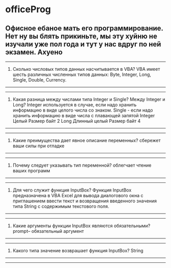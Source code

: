 # officeProg
Офисное ебаное мать его программирование. Нет ну вы блять прикиньте, мы эту хуйню не изучали уже пол года и тут у нас вдруг по ней экзамен. Ахуено
------------------------------------------------------------------------------------------------------------------------------------------
------------------------------------------------------------------------------------------------------------------------------------------
1.	Сколько числовых типов данных насчитывается в VBA?
VBA имеет шесть различных численных типов данных: Byte, Integer, Long, Single, Double, Currency.
------------------------------------------------------------------------------------------------------------------------------------------
------------------------------------------------------------------------------------------------------------------------------------------
1.	Какая разница между числами типа Integer и Single? Между Integer и Long?
Integer используется в случае, если надо хранить информацию в виде целого числа со знаком.
Single - если надо хранить информацию в виде числа с плавающей запятой
Integer Целый Размер байт 2
Long Длинный целый Размер байт 4
------------------------------------------------------------------------------------------------------------------------------------------
------------------------------------------------------------------------------------------------------------------------------------------
1.	Какие преимущества дает явное описание переменных?
сбережет ваши силы при отладке
------------------------------------------------------------------------------------------------------------------------------------------
------------------------------------------------------------------------------------------------------------------------------------------
1.	Почему следует указывать тип переменной?
облегчает чтение ваших программ
------------------------------------------------------------------------------------------------------------------------------------------
------------------------------------------------------------------------------------------------------------------------------------------
1.	Для чего служит функция InputBox?
Функция InputBox предназначена в VBA Excel для вывода диалогового окна с приглашением ввести текст и возвращения введенного значения типа String с содержимым текстового поля.

------------------------------------------------------------------------------------------------------------------------------------------
------------------------------------------------------------------------------------------------------------------------------------------
1.	Какие аргументы функции InputBox являются обязательными?
prompt– обязательный аргумент
------------------------------------------------------------------------------------------------------------------------------------------
------------------------------------------------------------------------------------------------------------------------------------------
1.	Какого типа значение возврашает функция InputBox?
String
------------------------------------------------------------------------------------------------------------------------------------------
------------------------------------------------------------------------------------------------------------------------------------------

